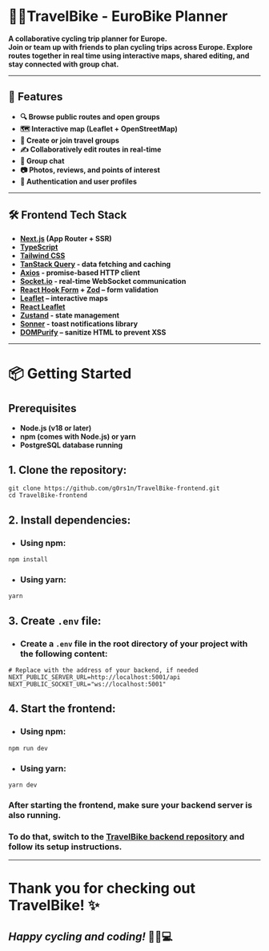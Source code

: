 # 🚴‍♂️TravelBike - EuroBike Planner

**A collaborative cycling trip planner for Europe.  
Join or team up with friends to plan cycling trips across Europe. Explore routes together in real time using interactive maps, shared editing, and stay connected with group chat.**

---

## 🚀 Features

- **🔍 Browse public routes and open groups**
- **🗺️ Interactive map (Leaflet + OpenStreetMap)**
- **👥 Create or join travel groups**
- **✍️ Collaboratively edit routes in real-time**
- **💬 Group chat**
- **📷 Photos, reviews, and points of interest**
- **🔐 Authentication and user profiles**

---

## 🛠️ Frontend Tech Stack

- **[Next.js](https://nextjs.org/) (App Router + SSR)**
- **[TypeScript](https://www.typescriptlang.org/)**
- **[Tailwind CSS](https://tailwindcss.com/)**
- **[TanStack Query](https://tanstack.com/query/latest) - data fetching and caching**
- **[Axios](https://axios-http.com/) - promise-based HTTP client**
- **[Socket.io](https://socket.io/) - real-time WebSocket communication** 
- **[React Hook Form](https://react-hook-form.com/) + [Zod](https://zod.dev/) – form validation**
- **[Leaflet](https://leafletjs.com/) – interactive maps**
- **[React Leaflet](https://react-leaflet.js.org/)**
- **[Zustand](https://zustand-demo.pmnd.rs/) - state management**
- **[Sonner](https://sonner.emilkowal.dev/) - toast notifications library**
- **[DOMPurify](https://github.com/cure53/DOMPurify) – sanitize HTML to prevent XSS**

---

# 📦 Getting Started

## Prerequisites
- **Node.js (v18 or later)**
- **npm (comes with Node.js) or yarn**
- **PostgreSQL database running**

## 1. Clone the repository:

```
git clone https://github.com/g0rs1n/TravelBike-frontend.git
cd TravelBike-frontend
```

## 2. Install dependencies:

- ### Using npm:

```
npm install
```
- ### Using yarn:

```
yarn
```

## 3. Create `.env` file:

- ### Create a `.env` file in the root directory of your project with the following content:

```
# Replace with the address of your backend, if needed
NEXT_PUBLIC_SERVER_URL=http://localhost:5001/api
NEXT_PUBLIC_SOCKET_URL="ws://localhost:5001"
```

## 4. Start the frontend:

- ### Using npm:

```
npm run dev
```
- ### Using yarn:

```
yarn dev
```

### After starting the frontend, make sure your backend server is also running.
### To do that, switch to the [TravelBike backend repository](https://github.com/g0rs1n/TravelBike-backend) and follow its setup instructions.

---

# Thank you for checking out TravelBike! ✨

## **_Happy cycling and coding!_** 🚴‍♂️💻